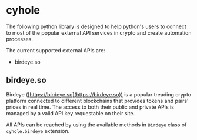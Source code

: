
# cyhole

The following python library is designed to help python's users to connect to most of the popular external API services in crypto and create automation processes.

The current supported external APIs are:

- birdeye.so

## birdeye.so

Birdeye ([https://birdeye.so](https://birdeye.so)) is a popular treading crypto platform connected to different blockchains that provides tokens and pairs' prices in real time. The access to both their public and private APIs is managed by a valid API key requestable on their site.

All APIs can be reached by using the available methods in `Birdeye` class of `cyhole.birdeye` extension.
